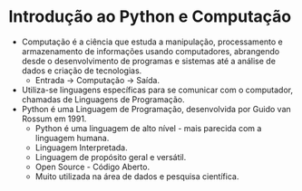 # Introdução ao Python e Computação

- Computação é a ciência que estuda a manipulação, processamento e armazenamento de informações usando computadores, abrangendo desde o desenvolvimento de programas e sistemas até a análise de dados e criação de tecnologias.
  - Entrada -> Computação -> Saída.
- Utiliza-se linguagens específicas para se comunicar com o computador, chamadas de Linguagens de Programação.
- Python é uma Linguagem de Programação, desenvolvida por Guido van Rossum em 1991.
  - Python é uma linguagem de alto nível - mais parecida com a linguagem humana.
  - Linguagem Interpretada.
  - Linguagem de propósito geral e versátil.
  - Open Source - Código Aberto.
  - Muito utilizada na área de dados e pesquisa científica.